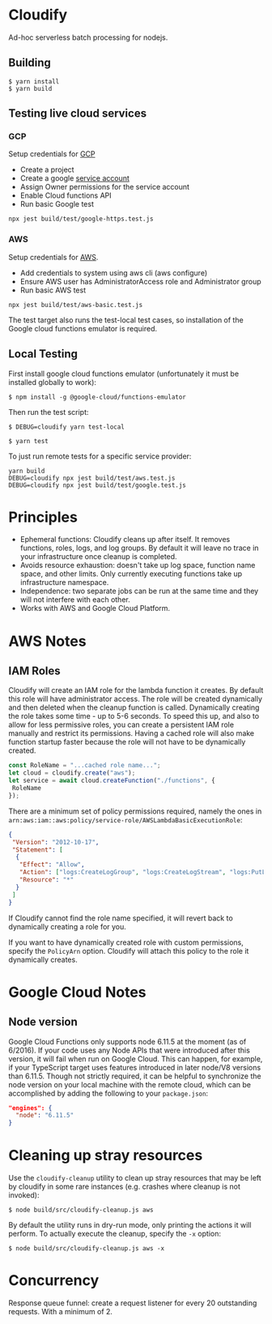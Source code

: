 # Cloudify

Ad-hoc serverless batch processing for nodejs.

## Building

```
$ yarn install
$ yarn build
```

## Testing live cloud services

### GCP
Setup credentials for [GCP](https://cloud.google.com/sdk/docs/authorizing)
* Create a project
* Create a google [service account](https://console.cloud.google.com/iam-admin/serviceaccounts)
* Assign Owner permissions for the service account
* Enable Cloud functions API
* Run basic Google test
```
npx jest build/test/google-https.test.js
```
### AWS
Setup credentials for [AWS](https://docs.aws.amazon.com/cli/latest/userguide/cli-chap-getting-started.html).
* Add credentials to system using aws cli (aws configure)
* Ensure AWS user has AdministratorAccess role and Administrator group
* Run basic AWS test
```
npx jest build/test/aws-basic.test.js
```

The test target also runs the test-local test cases, so installation of the
Google cloud functions emulator is required.

## Local Testing

First install google cloud functions emulator (unfortunately it must be
installed globally to work):

```
$ npm install -g @google-cloud/functions-emulator
```

Then run the test script:

```
$ DEBUG=cloudify yarn test-local
```



```
$ yarn test
```

To just run remote tests for a specific service provider:

```
yarn build
DEBUG=cloudify npx jest build/test/aws.test.js
DEBUG=cloudify npx jest build/test/google.test.js
```

# Principles

- Ephemeral functions: Cloudify cleans up after itself. It removes functions, roles, logs, and log groups. By default it will leave no trace in your infrastructure once cleanup is completed.
- Avoids resource exhaustion: doesn't take up log space, function name space, and other limits. Only currently executing functions take up infrastructure namespace.
- Independence: two separate jobs can be run at the same time and they will not interfere with each other.
- Works with AWS and Google Cloud Platform.

# AWS Notes

## IAM Roles

Cloudify will create an IAM role for the lambda function it creates. By default this role will have administrator access. The role will be created dynamically and then deleted when the cleanup function is called. Dynamically creating the role takes some time - up to 5-6 seconds. To speed this up, and also to allow for less permissive roles, you can create a persistent IAM role manually and restrict its permissions. Having a cached role will also make function startup faster because the role will not have to be dynamically created.

```typescript
const RoleName = "...cached role name...";
let cloud = cloudify.create("aws");
let service = await cloud.createFunction("./functions", {
 RoleName
});
```

There are a minimum set of policy permissions required, namely the ones in `arn:aws:iam::aws:policy/service-role/AWSLambdaBasicExecutionRole`:

```json
{
 "Version": "2012-10-17",
 "Statement": [
  {
   "Effect": "Allow",
   "Action": ["logs:CreateLogGroup", "logs:CreateLogStream", "logs:PutLogEvents"],
   "Resource": "*"
  }
 ]
}
```

If Cloudify cannot find the role name specified, it will revert back to dynamically creating a role for you.

If you want to have dynamically created role with custom permissions, specify the `PolicyArn` option. Cloudify will attach this policy to the role it dynamically creates.

# Google Cloud Notes

## Node version

Google Cloud Functions only supports node 6.11.5 at the moment (as of 6/2016).
If your code uses any Node APIs that were introduced after this version, it will
fail when run on Google Cloud. This can happen, for example, if your TypeScript
target uses features introduced in later node/V8 versions than 6.11.5. Though
not strictly required, it can be helpful to synchronize the node version on your
local machine with the remote cloud, which can be accomplished by adding the
following to your `package.json`:

```json
"engines": {
  "node": "6.11.5"
}
```

# Cleaning up stray resources

Use the `cloudify-cleanup` utility to clean up stray resources that may be left by cloudify in some rare instances (e.g. crashes where cleanup is not invoked):

```
$ node build/src/cloudify-cleanup.js aws
```

By default the utility runs in dry-run mode, only printing the actions it will
perform. To actually execute the cleanup, specify the `-x` option:

```
$ node build/src/cloudify-cleanup.js aws -x
```

# Concurrency

Response queue funnel: create a request listener for every 20 outstanding requests. With a minimum of 2.
